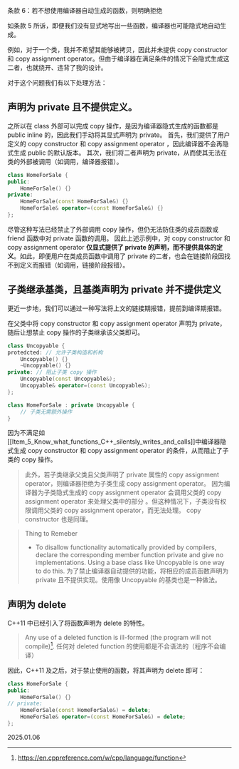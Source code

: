 条款 6：若不想使用编译器自动生成的函数，则明确拒绝

如条款 5 所诉，即便我们没有显式地写出一些函数，编译器也可能隐式地自动生成。

例如，对于一个类，我并不希望其能够被拷贝，因此并未提供 copy constructor 和 copy assignment operator。但由于编译器在满足条件的情况下会隐式生成这二者，也就绕开、违背了我的设计。

对于这个问题我们有以下处理方法：
## 声明为 private 且不提供定义。
之所以在 class 外部可以完成 copy 操作，是因为编译器隐式生成的函数都是 public inline 的，因此我们手动将其显式声明为 private。
首先，我们提供了用户定义的  copy constructor 和 copy assignment operator ，因此编译器不会再隐式生成 public 的默认版本。
其次，我们将二者声明为 private，从而使其无法在类的外部被调用（如调用，编译器报错）。

~~~cpp
class HomeForSale {
public:
    HomeForSale() {}
private:
    HomeForSale(const HomeForSale&) {}
    HomeForSale& operator=(const HomeForSale&) {}
};
~~~

尽管这种写法已经禁止了外部调用 copy 操作，但仍无法防住类的成员函数或 friend 函数中对 private 函数的调用。
因此上述示例中，对 copy constructor 和 copy assignment operator **仅显式提供了 private 的声明，而不提供具体的定义**。如此，即便用户在类成员函数中调用了 private 的二者，也会在链接阶段因找不到定义而报错（如调用，链接阶段报错）。

## 子类继承基类，且基类声明为 private 并不提供定义

更近一步地，我们可以通过一种写法将上文的链接期报错，提前到编译期报错。

在父类中将 copy constructor 和 copy assignment operator 声明为 private，随后让想禁止 copy 操作的子类继承该父类即可。
~~~cpp
class Uncopyable {
protedcted: // 允许子类构造和析构
    Uncopyable() {}
    ~Uncopyable() {}
private: // 阻止子类 copy 操作
    Uncopyable(const Uncopyable&);
    Uncopyable& operator=(const Uncopyable&);
};

class HomeForSale : private Uncopyable {
    // 子类无需额外操作
}
~~~

因为不满足如[[Item_5_Know_what_functions_C++_silentsly_writes_and_calls]]中编译器隐式生成 copy constructor 和 copy assignment operator 的条件，从而阻止了子类的 copy 操作。

>此外，若子类继承父类且父类声明了 private 属性的 copy assignment operator，则编译器拒绝为子类生成 copy assignment operator。
>因为编译器为子类隐式生成的 copy assignment operator 会调用父类的 copy assignment operator 来处理父类中的部分 。但这种情况下，子类没有权限调用父类的 copy assignment operator，而无法处理。
>copy constructor 也是同理。


>Thing to Remeber
>- To disallow functionality automatically provided by compilers, declare the corresponding member function private and give no implementations. Using a base class like Uncopyable is one way to do this.
>  为了禁止编译器自动提供的功能，将相应的成员函数声明为 private 且不提供实现。使用像 Uncopyable 的基类也是一种做法。

## 声明为 delete
C++11 中已经引入了将函数声明为 delete 的特性。

>Any use of a deleted function is ill-formed (the program will not compile)[^1].
>任何对 deleted function 的使用都是不合语法的（程序不会编译）

因此，C++11 及之后，对于禁止使用的函数，将其声明为 delete 即可：
~~~cpp
class HomeForSale {
public:
    HomeForSale() {}
// private:
    HomeForSale(const HomeForSale&) = delete;
    HomeForSale& operator=(const HomeForSale&) = delete;
};
~~~
[^1]: https://en.cppreference.com/w/cpp/language/function

2025.01.06
